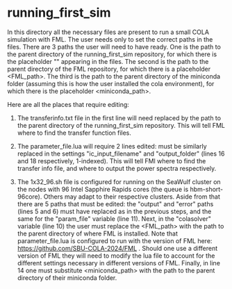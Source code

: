 # running_first_sim

In this directory all the necessary files are present to run a small COLA simulation with FML. The user needs only to set the correct paths in the files. There are 3 paths the user will need to have ready. One is the path to the parent directory of the running_first_sim repository, for which there is the placeholder "<root>" appearing in the files. The second is the path to the parent directory of the FML repository, for which there is a placeholder <FML_path>. The third is the path to the parent directory of the miniconda folder (assuming this is how the user installed the cola environment), for which there is the placeholder <miniconda_path>.

Here are all the places that require editing:

1. The transferinfo.txt file in the first line will need <root> replaced by the path to the parent directory of the running_first_sim repository. This will tell FML where to find the transfer function files.

2. The parameter_file.lua will require 2 lines edited: <root> must be similarly replaced in the settings "ic_input_filename" and "output_folder" (lines 16 and 18 respectively, 1-indexed). This will tell FMl where to find the transfer info file, and where to output the power spectra respectively.

3. The 1x32_96.sh file is configured for running on the SeaWulf cluster on the nodes with 96 Intel Sapphire Rapids cores (the queue is hbm-short-96core). Others may adapt to their respective clusters. Aside from that there are 5 paths that must be edited: the "output" and "error" paths (lines 5 and 6) must have <root> replaced as in the previous steps, and the same for the "param_file" variable (line 11). Next, in the "colasolver" variable (line 10) the user must replace the <FML_path> with the path to the parent directory of where FML is installed. Note that parameter_file.lua is configured to run with the version of FML here: https://github.com/SBU-COLA-2024/FML . Should one use a different version of FML they will need to modify the lua file to account for the different settings necessary in different versions of FML. Finally, in line 14 one must substitute <miniconda_path> with the path to the parent directory of their miniconda folder.